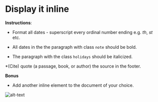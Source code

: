 # Display it inline

**Instructions**: 
* Format all dates - superscript every ordinal number ending e.g. _th_, _st_ etc.

* All dates in the the paragraph with class `note` should be bold. 

* The paragraph with the class `holidays` should be italicized.

*(Cite) quote (a passage, book, or author)   the source in the footer.

**Bonus**
* Add another inline element to the document of your choice. 

![alt-text](/image/reference.png "Reference Image")
